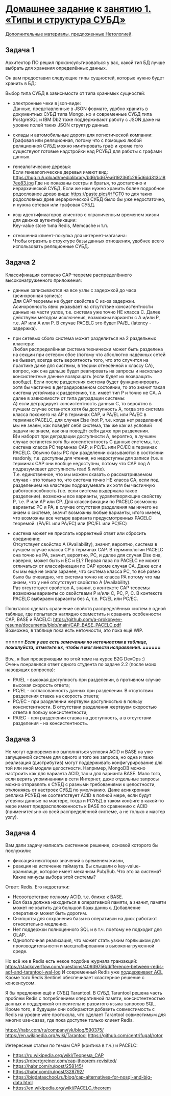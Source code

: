 # [Домашнее задание](https://github.com/a-prokopyev-resume/virt-homeworks/tree/virt-11/06-db-01-basics) к [занятию 1. «Типы и структура СУБД»](https://netology.ru/profile/program/bd-dev-27/lessons/275710/lesson_items/1477580)[Дополнительные материалы, предложенные Нетологией](https://github.com/netology-code/virt-homeworks/tree/virt-11/additional).## Задача 1Архитектор ПО решил проконсультироваться у вас, какой тип БД лучше выбрать для хранения определённых данных.Он вам предоставил следующие типы сущностей, которые нужно будет хранить в БД:Выбор типа СУБД в зависимости от типа хранимых сущностей:- электронные чеки в json-виде:        Данные, представленные в JSON формате, удобно хранить в документных СУБД типа Mongo, но и современные СУБД типа PostgreSQL и IBM Db2 тоже поддерживают работу с JSON даже на уровне полей таких JSON структур данных.- склады и автомобильные дороги для логистической компании:     	Графовая или реляционная, потому что с помощью любой реляционной СУБД можно имитировать граф и кроме того существуют готовые надстройки над РСУБД для работы с графами данных.- генеалогические деревья:  	Если генеалогические деревья имеют вид:  https://hug.ru/upload/medialibrary/bd6/bd67ea619236fc295d6dd313c187ee83.jpg  Где не показаны сестры и братья, то достаточно и иерархической СУБД.  Если же нам нужно хранить более подробное родословное древо вида:  https://paste.pics/HFCT0  то для таких родословных древ иерархической СУБД было бы уже недостаточно, и нужна сетевая или графовая СУБД.- кэш идентификаторов клиентов с ограниченным временем жизни для движка аутентификации:     Key-value store типа Redis, Memcache и т.п.- отношения клиент-покупка для интернет-магазина:  Чтобы отразить в структуре базы данных отношения, удобнее всего использовать реляционные СУБД.## Задача 2Классификация согласно CAP-теореме распределённого высоконагруженного приложения:- данные записываются на все узлы с задержкой до часа (асинхронная запись):  Для CAP теоремы не будет свойства C из-за задержки. Асинхронность явно указывает на отсутствие консистентности данных на части узлов, т.е. система уже точно НЕ класса C. Далее действуем методом исключения, возможны варианты с A и/или P, т.е. AP или A или P. В случае PACELC это будет PA/EL (latency - задержка).- при сетевых сбоях система может разделиться на 2 раздельных кластера:  Любая распределённая система технически может быть разделена на секции при сетевом сбое (потому что абсолютно надёжных сетей не бывает, всегда есть вероятность того, что это случится на практике даже для системы, в теории отнесённой к классу CA), вопрос, как она дальше будет реагировать на запросы и насколько консистентные данные возвращать (если будет их возвращать вообще).Если после разделения система будет функционировать хотя бы частично в деградированном состоянии, то это значит такая система устойчива к разделению, т.е. имеет тип P и точно не CA. А далее в зависимости от типа деградации системы:   A) если деградирует консистентность данных С, то вероятно в лучшем случае останется хотя бы доступность A, тогда это система класса похожего на AP в терминах CAP, и PA/EL или PA/EC в терминах PACELC, для случая Else (not P, т.е. когда нет разделения) мы не знаем, как поведёт себя система, так же как из условий задачи не знаем, как она поведёт себя даже при разделении.  B)и наборот при деградации доступности A, вероятно, в лучшем случае останется хотя бы консистентность C данных системы, т.е. система класса PC терминах CAP, и PС/EL или PС/EC в терминах PACELC. Обычно базы PC при разделении оказываются в состоянии readonly, т.е. доступны для чтения, но недоступны для записи (т.е. в терминах CAP они вообще недоступны, потому что CAP под A подразумевает доступность read & write).    Т.е. единственное, что мы можем сказать о рассматриваемом случае - это только то, что система точно НЕ класса CA, если под разделением на кластеры подразумевать их хотя бы частичную работоспособность (т.е. если система выдержала такое разделение).возможны все варианты, удовлетворяющие свойству P, т.е. P или AP или CP. Для классификации по PACELC возможны варианты: PC и PA, в случае отсутствия разделения мы ничего не знаем о системе, значит возможны любые варианты, итого имеем, что возможны все четыре варианта предусмотренных PACELC теоремой: (PA/EL или PA/EC) или (PС/EL или PС/EC)- система может не прислать корректный ответ или сбросить соединение:  Отсутствует свойство A (Availability), значит, вероятно, система в лучшем случае класса CP в терминах CAP.В терминологии PACELC она точно не PA, значит, вероятно, PC, и далее для случая Else она, наверно, может быть и EC и EL?Первая пара по PACELC не может отличаться от классификации по CAP кроме случая CA.Даже если бы мы ещё не знали заранее, что система класса PC, то всё равно было бы очевидно, что система точно не класса PA потому что мы знаем, что у неё отсутствует свойство A (Availability).  Раз отсутствует свойство A, значит, в контексте CAP теоремы возможны варианты со свойствами P и/или C, PC, P, C. В контексте PACELC выбираем варианты без A, т.е. PC/EL или PC/EC.Попытался сделать сравнение свойств распределённых систем в одной таблице, где попытался наглядно совместить и сравнить особенности CAP, BASE и PACELC:https://github.com/a-prokopyev-resume/documents/blob/main/CAP_BASE_PACELC.pdf  Возможно, в таблице пока есть неточности, это пока ещё  WIP.  #### ===***=== Если у вас есть замечания по неточностям в таблице, пожалуйста, отметьте их, чтобы я мог внести исправления. ===***===Btw., я был проверяющим по этой теме на курсе B2G DevOps :)  Очень понравился ответ одного студента по задаче 2.2 (после моих наводящих вопросов): - PA/EL - высокая доступность при разделении, в противном случае высокая скорость ответа; - PC/EL - согласованность данных при разделении. В отсутствии разделения ставка на скорость ответа; - PC/EC - при разделении жертвуем доступностью в пользу консистентности. В отсутствии разделения жертвуем скоростью ответа в пользу консистентности; - PA/EC - при разделении ставка на доступность, а в отсутствии разделения - на консистентность.## Задача 3Не могут одновременно выполняться условия ACID и BASE на уже запущенной системе для одного и того же запроса, но одна и таже реализация (дистрибутив) могут поддерживать конфигурирование для той или иной модели целостности. Например, MongoDB можно настроить как для варианта ACID, так и для варианта BASE. Мало того, если верить упоминаниям в сети Интернет, даже отдельные запросы можно отправлять к СУБД с разными требованиями к целостности, отклоняясь от настроек СУБД по умолчанию. Даже асинхронная реплика РСУБД не соответствует ACID в полной мере, если будут утеряны данные на мастере, тогда и РСУБД в таком конфиге в какой-то мере имеет предрасположенность к BASE по сравнению с ACID (применительно ко всей распределённой системе, а не только к мастер узлу).## Задача 4Вам дали задачу написать системное решение, основой которого бы послужили:- фиксация некоторых значений с временем жизни,- реакция на истечение таймаута.Вы слышали о key-value-хранилище, которое имеет механизм Pub/Sub. Что это за система? Какие минусы выбора этой системы?Ответ: Redis. Его недостатки:- Несоответствие полному ACID, т.е. ближе к BASE.- Вся база должна находиться в оперативной памяти, а значит, памяти может не хватить для большой базы данных. Добавление оперативки может быть дорогим.- Снэпшоты для сохранения базы из оперативки на диск работают относительно медленно.- Нет поддержки полноценного SQL и в т.ч. поэтому не подходит для OLAP.- Однопоточная реализация, что может стать узким горлышком для производительности и масштабирования в высоконагруженной среде.Но всё же в Redis есть некое подобие журнала транзакций:https://stackoverflow.com/questions/40939756/difference-between-redis-aof-and-tarantool-wal-logИ современный Redis уже [поддерживает ACL](https://redis.io/docs/management/security/acl/)Кроме того Redis Sentinel обеспечивает кластерное решение с консенсусом.Я бы предложил ещё и СУБД Tarantool. В СУБД Tarantool решена часть проблем Redis с потреблением оперативной памяти, консистентностью данных и поддержкой относительно развитого языка запросов SQL. Кроме того, в будущем они собираются добавить совместимость с Redis на уровне wire протокола, что сделает Tarantool совместимым для многих use-cases, где пока доступен только клиент Redis.https://habr.com/ru/company/vk/blog/590375/https://en.wikipedia.org/wiki/Tarantoolhttps://github.com/centrifugal/rotorИнтересные статьи по темам CAP (критика в т.ч.) и PACELC:     * https://ru.wikipedia.org/wiki/Теорема_CAP * https://robertgreiner.com/cap-theorem-revisited/ * https://habr.com/ru/post/258145/ * https://habr.com/ru/post/328792/ * https://bigdataschool.ru/blog/cap-alternatives-for-nosql-and-big-data.html * https://en.wikipedia.org/wiki/PACELC_theorem